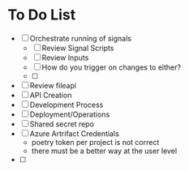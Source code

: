 # To Do List


- [ ] Orchestrate running of signals
	- [ ] Review Signal Scripts
	- [ ] Review Inputs
	- [ ] How do you trigger on changes to either?
	- [ ] 
- [ ] Review fileapi
- [ ] API Creation
- [ ] Development Process
- [ ] Deployment/Operations
- [ ] Shared secret repo
- [ ] Azure Artrifact Credentials
	- poetry token per project is not correct
	- there must be a better way at the user level
- [ ] 